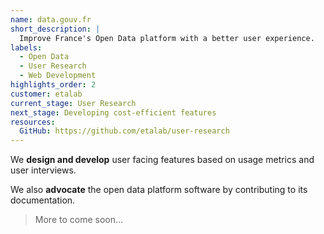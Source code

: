 ```yaml
---
name: data.gouv.fr
short_description: |
  Improve France's Open Data platform with a better user experience.
labels:
  - Open Data
  - User Research
  - Web Development
highlights_order: 2
customer: etalab
current_stage: User Research
next_stage: Developing cost-efficient features
resources:
  GitHub: https://github.com/etalab/user-research
---
```


We **design and develop** user facing features based on usage metrics and user interviews.

We also **advocate** the open data platform software by contributing to its documentation.

> More to come soon…

[etalab]: https://www.etalab.gouv.fr
